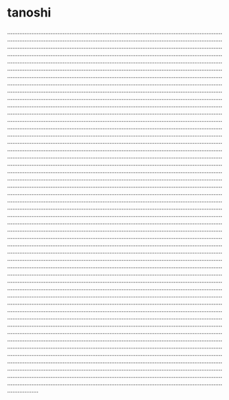 # tanoshi
..............................................................................................................................................................................................................................................................................................................................................................................................................................................................................................................................................................................................................................................................................................................................................................................................................................................................................................................................................................................................................................................................................................................................................................................................................................................................................................................................................................................................................................................................................................................................................................................................................................................................................................................................................................................................................................................................................................................................................................................................................................................................................................................................................................................................................................................................................................................................................................................................................................................................................................................................................................................................................................................................................................................................................................................................................................................................................................................................................................................................................................................................................................................................................................................................................................................................................................................................................................................................................................................................................................................................................................................................................................................................................................................................................................................................................................................................................................................................................................................................................................................................................................................................................................................................................................................................................................................................................................................................................................................................................................................................................................................................................................................................................................................................................................................................................................................................................................................................................................................................................................................................................................................................................................................................................................................................................................................................................................................................................................................................................................................................................................................................................................................................................................................................................................................................................................................................................................................................................................................................................................................................................................................................................................................................................................................................................................................................................